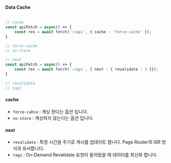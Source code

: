 

#### Data Cache
``` typescript

// cache
const apiFetch = async() => {
	const res = await fetch('~/api', { cache : 'force-cache' });
}

// force-cache
// no-store

// next
const apiFetch = async() => {
	const res = await fetch('~/api', { next : { revalidate : 3 }});
}

// revalidate
// tags
```

#### cache
- `force-cahce` : 캐싱 한다는 옵션 입니다.
- `no-store` :  캐싱하지 않는다는 옵션 입니다.

#### next
- `revalidate` : 특정 시간을 주기로 캐시를 업데이트 합니다. Page Router의 ISR 방식과 유사합니다.
- `tags` : On-Demand Revalidate 요청이 들어왔을 때 데이터를 최신화 합니다.

